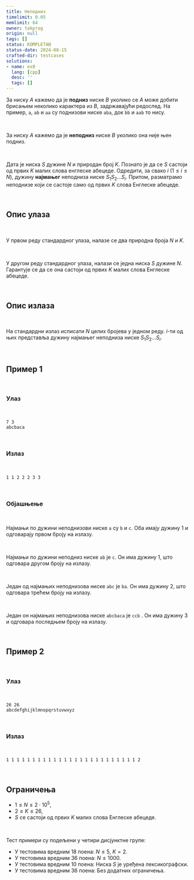 ```yaml
---
title: Неподниз
timelimit: 0.05
memlimit: 64
owner: takprog
origin: null
tags: []
status: KOMPLETAN
status-date: 2024-08-15
crafted-dir: testcases
solutions:
- name: ex0
  lang: [cpp]
  desc: ''
  tags: []
---
```


За ниску $A$ кажемо да је **подниз** ниске $B$ уколико се $A$ може добити брисањем неколико карактера из $B$, задржавајући редослед. На пример, `a`, `ab` и `aa` су поднизови ниске `aba`, док `bb` и `aab` то нису.

<br>

За ниску $A$ кажемо да је **неподниз** ниске $B$ уколико она није њен подниз.

<br>

Дата је ниска $S$ дужине $N$ и природан број $K$. Познато је да се $S$ састоји од првих $K$ малих слова енглеске абецеде. Одредити, за свако $i$ ($1 \leq i \leq N$), дужину **најмањег** неподниза ниске $S_1 S_2 \ldots S_i$. Притом, разматрамо неподнизе који се састоје само од првих $K$ слова Енглеске абецеде.

<br>

## Опис улаза

<br>

У првом реду стандардног улаза, налазе се два природна броја $N$ и $K$.

<br>

У другом реду стандардног улаза, налази се једна ниска $S$ дужине $N$. Гарантује се да се она састоји од првих $K$ малих слова Енглеске абецеде.

<br>

## Опис излаза

<br>

На стандардни излаз исписати $N$ целих бројева у једном реду. $i$-ти од њих представља дужину најмањег неподниза ниске $S_1 S_2 \ldots S_i$.

<br>

## Пример 1

<br>

### Улаз

<br>

```
7 3
abcbaca
```

<br>

### Излаз

<br>

```
1 1 2 2 2 3 3
```

<br>

### Објашњење

<br>

Најмањи по дужини неподнизови ниске `a` су `b` и `c`. Оба имају дужину $1$ и одговарају првом броју на излазу.

<br>

Најмањи по дужини неподниз ниске `ab` је `c`. Он има дужину $1$, што одговара другом броју на излазу.

<br>

Један од најмањих неподнизова ниске `abc` је `ba`. Он има дужину $2$, што одговара трећем броју на излазу.

<br>

Један он најмањих неподнизова ниске `abcbaca` је `ccb` . Он има дужину $3$ и одговара последњем броју на излазу.

<br>

## Пример 2

<br>

### Улаз

<br>

```
26 26
abcdefghijklmnopqrstuvwxyz
```

<br>

### Излаз

<br>

```
1 1 1 1 1 1 1 1 1 1 1 1 1 1 1 1 1 1 1 1 1 1 1 1 1 2
```

<br>

## Ограничења

- $1 \leq N \leq 2\cdot 10^5$,
- $2 \leq K \leq 26$,
- $S$ се састоји од првих $K$ малих слова Енглеске абецеде.

<br>

Тест примери су подељени у четири дисјунктне групе:

- У тестовима вредним 18 поена: $N\leq 5$, $K=2$.
- У тестовима вредним 36 поена: $N \leq 1000$.
- У тестовима вредним 10 поена: Ниска $S$ је уређена лексикографски.
- У тестовима вредним 36 поена: Без додатних ограничења.

<br>


